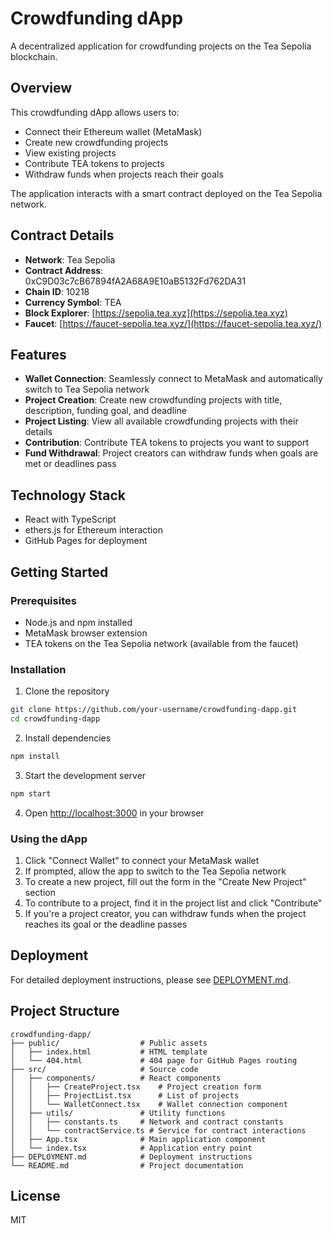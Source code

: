 # Crowdfunding dApp

A decentralized application for crowdfunding projects on the Tea Sepolia blockchain.

## Overview

This crowdfunding dApp allows users to:
- Connect their Ethereum wallet (MetaMask)
- Create new crowdfunding projects
- View existing projects
- Contribute TEA tokens to projects
- Withdraw funds when projects reach their goals

The application interacts with a smart contract deployed on the Tea Sepolia network.

## Contract Details

- **Network**: Tea Sepolia
- **Contract Address**: 0xC9D03c7cB67894fA2A68A9E10aB5132Fd762DA31
- **Chain ID**: 10218
- **Currency Symbol**: TEA
- **Block Explorer**: [https://sepolia.tea.xyz](https://sepolia.tea.xyz)
- **Faucet**: [https://faucet-sepolia.tea.xyz/](https://faucet-sepolia.tea.xyz/)

## Features

- **Wallet Connection**: Seamlessly connect to MetaMask and automatically switch to Tea Sepolia network
- **Project Creation**: Create new crowdfunding projects with title, description, funding goal, and deadline
- **Project Listing**: View all available crowdfunding projects with their details
- **Contribution**: Contribute TEA tokens to projects you want to support
- **Fund Withdrawal**: Project creators can withdraw funds when goals are met or deadlines pass

## Technology Stack

- React with TypeScript
- ethers.js for Ethereum interaction
- GitHub Pages for deployment

## Getting Started

### Prerequisites

- Node.js and npm installed
- MetaMask browser extension
- TEA tokens on the Tea Sepolia network (available from the faucet)

### Installation

1. Clone the repository
```bash
git clone https://github.com/your-username/crowdfunding-dapp.git
cd crowdfunding-dapp
```

2. Install dependencies
```bash
npm install
```

3. Start the development server
```bash
npm start
```

4. Open [http://localhost:3000](http://localhost:3000) in your browser

### Using the dApp

1. Click "Connect Wallet" to connect your MetaMask wallet
2. If prompted, allow the app to switch to the Tea Sepolia network
3. To create a new project, fill out the form in the "Create New Project" section
4. To contribute to a project, find it in the project list and click "Contribute"
5. If you're a project creator, you can withdraw funds when the project reaches its goal or the deadline passes

## Deployment

For detailed deployment instructions, please see [DEPLOYMENT.md](./DEPLOYMENT.md).

## Project Structure

```
crowdfunding-dapp/
├── public/                  # Public assets
│   ├── index.html           # HTML template
│   └── 404.html             # 404 page for GitHub Pages routing
├── src/                     # Source code
│   ├── components/          # React components
│   │   ├── CreateProject.tsx    # Project creation form
│   │   ├── ProjectList.tsx      # List of projects
│   │   └── WalletConnect.tsx    # Wallet connection component
│   ├── utils/               # Utility functions
│   │   ├── constants.ts     # Network and contract constants
│   │   └── contractService.ts # Service for contract interactions
│   ├── App.tsx              # Main application component
│   └── index.tsx            # Application entry point
├── DEPLOYMENT.md            # Deployment instructions
└── README.md                # Project documentation
```

## License

MIT
